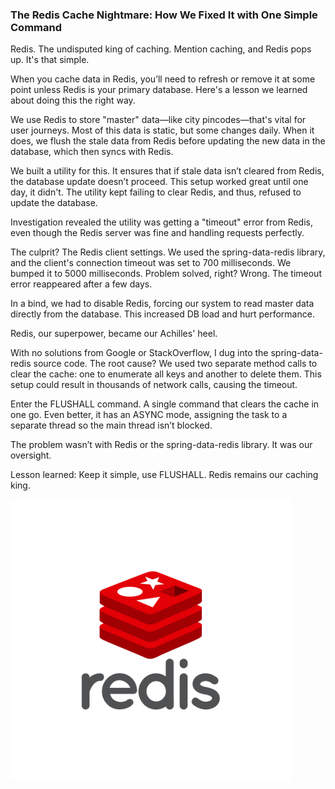 ### The Redis Cache Nightmare: How We Fixed It with One Simple Command

Redis. The undisputed king of caching. Mention caching, and Redis pops up. It's that simple.

When you cache data in Redis, you’ll need to refresh or remove it at some point unless Redis is your primary database. Here's a lesson we learned about doing this the right way.

We use Redis to store "master" data—like city pincodes—that's vital for user journeys. Most of this data is static, but some changes daily. When it does, we flush the stale data from Redis before updating the new data in the database, which then syncs with Redis.

We built a utility for this. It ensures that if stale data isn’t cleared from Redis, the database update doesn’t proceed. This setup worked great until one day, it didn't. The utility kept failing to clear Redis, and thus, refused to update the database.

Investigation revealed the utility was getting a "timeout" error from Redis, even though the Redis server was fine and handling requests perfectly.

The culprit? The Redis client settings. We used the spring-data-redis library, and the client's connection timeout was set to 700 milliseconds. We bumped it to 5000 milliseconds. Problem solved, right? Wrong. The timeout error reappeared after a few days.

In a bind, we had to disable Redis, forcing our system to read master data directly from the database. This increased DB load and hurt performance.

Redis, our superpower, became our Achilles' heel.

With no solutions from Google or StackOverflow, I dug into the spring-data-redis source code. The root cause? We used two separate method calls to clear the cache: one to enumerate all keys and another to delete them. This setup could result in thousands of network calls, causing the timeout.

Enter the FLUSHALL command. A single command that clears the cache in one go. Even better, it has an ASYNC mode, assigning the task to a separate thread so the main thread isn’t blocked.

The problem wasn’t with Redis or the spring-data-redis library. It was our oversight.

Lesson learned: Keep it simple, use FLUSHALL. Redis remains our caching king.

![Redis Logo, Image Credit: Pratik Chaudhari](./redis.png)